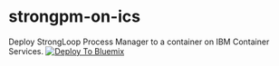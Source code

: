 # strongpm-on-ics

Deploy StrongLoop Process Manager to a container on IBM Container Services.
[![Deploy To Bluemix](https://bluemix.net/deploy/button.png)](https://hub.jazz.net/deploy/index.html?repository=https://github.com/strongloop-bluemix/strongpm-on-ics.git)